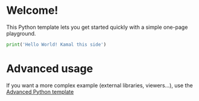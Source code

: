 # Welcome!

This Python template lets you get started quickly with a simple one-page playground.

```python runnable
print('Hello World! Kamal this side')
```

# Advanced usage

If you want a more complex example (external libraries, viewers...), use the [Advanced Python template](https://tech.io/select-repo/429)
